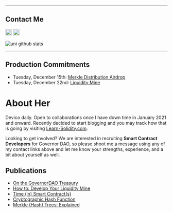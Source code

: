 ____
## Contact Me
[<img height="20px" src="https://cdn.svgporn.com/logos/twitter.svg">](https://twitter.com/CryptoUnico) [<img height="20px" src="https://telegram.org/img/t_logo.svg">](https://t.me/crypto_unico)

![uni github stats](https://github-readme-stats.vercel.app/api?username=cryptounico&hide=["issues"]&show_icons=true)

____

## Production Commitments
- Tuesday, December 15th: [Merkle Distribution Airdrop](https://github.com/CryptoUnico/merkle-distributor)
- Tuesday, December 22nd: [Liquidity Mine](https://github.com/CryptoUnico/govtreasurer)

# About Her
Devico daily. Open to collaborations once I have down time in January 2021 and onward. Recently decided to start blogging and you may track how that is going by visiting [Learn-Solidity.com](Learn-Solidity.com).

Looking to get involved? We are interested in recruiting **Smart Contract Developers** for Governor DAO, so please shoot me a message using any of my contact links above and let me know your strengths, experience, and a bit about yourself as well.

## Publications

* [On the GovernorDAO Treasury](https://soliditywiz.medium.com/on-the-governor-dao-treasury-fund-13d3525d5682) 
* [How to: Develop Your Liquidity Mine](https://soliditywiz.medium.com/how-to-develop-your-liquidity-mine-9d47656fe678)
* [Time (in) Smart Contract(s)](https://soliditywiz.medium.com/time-in-smart-contract-s-eec4a2fd108e)
* [Cryptographic Hash Function](https://soliditywiz.medium.com/cryptographic-hash-function-beaa2408260)
* [Merkle (Hash) Trees: Explained](https://soliditywiz.medium.com/merkle-hash-trees-explained-ea384f2af7e8)
